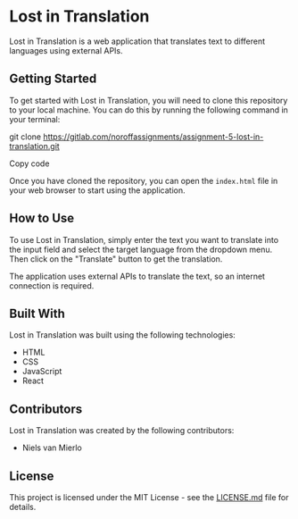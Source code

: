 # Lost in Translation

Lost in Translation is a web application that translates text to different languages using external APIs.

## Getting Started

To get started with Lost in Translation, you will need to clone this repository to your local machine. You can do this by running the following command in your terminal:

git clone https://gitlab.com/noroffassignments/assignment-5-lost-in-translation.git

Copy code

Once you have cloned the repository, you can open the `index.html` file in your web browser to start using the application.

## How to Use

To use Lost in Translation, simply enter the text you want to translate into the input field and select the target language from the dropdown menu. Then click on the "Translate" button to get the translation.

The application uses external APIs to translate the text, so an internet connection is required.

## Built With

Lost in Translation was built using the following technologies:

- HTML
- CSS
- JavaScript
- React

## Contributors

Lost in Translation was created by the following contributors:

- Niels van Mierlo

## License

This project is licensed under the MIT License - see the [LICENSE.md](LICENSE.md) file for details.
